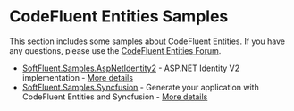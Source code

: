 CodeFluent Entities Samples
===========================

This section includes some samples about CodeFluent Entities.
If you have any questions, please use the [CodeFluent Entities Forum](http://www.softfluent.com/Forums).

* [SoftFluent.Samples.AspNetIdentity2](https://github.com/SoftFluent/CodeFluent-Entities/tree/master/Samples/SoftFluent.Samples.AspNetIdentity2) - ASP.NET Identity V2 implementation - [More details](http://blog.codefluententities.com/2014/04/30/asp-net-identity-v2-and-codefluent-entities/)
* [SoftFluent.Samples.Syncfusion](https://github.com/SoftFluent/CodeFluent-Entities/tree/master/Samples/SoftFluent.Samples.Syncfusion) - Generate your application with CodeFluent Entities and Syncfusion - [More details](http://blog.codefluententities.com/2014/02/14/generate-your-application-with-codefluent-entities-and-syncfusion-part-2/)